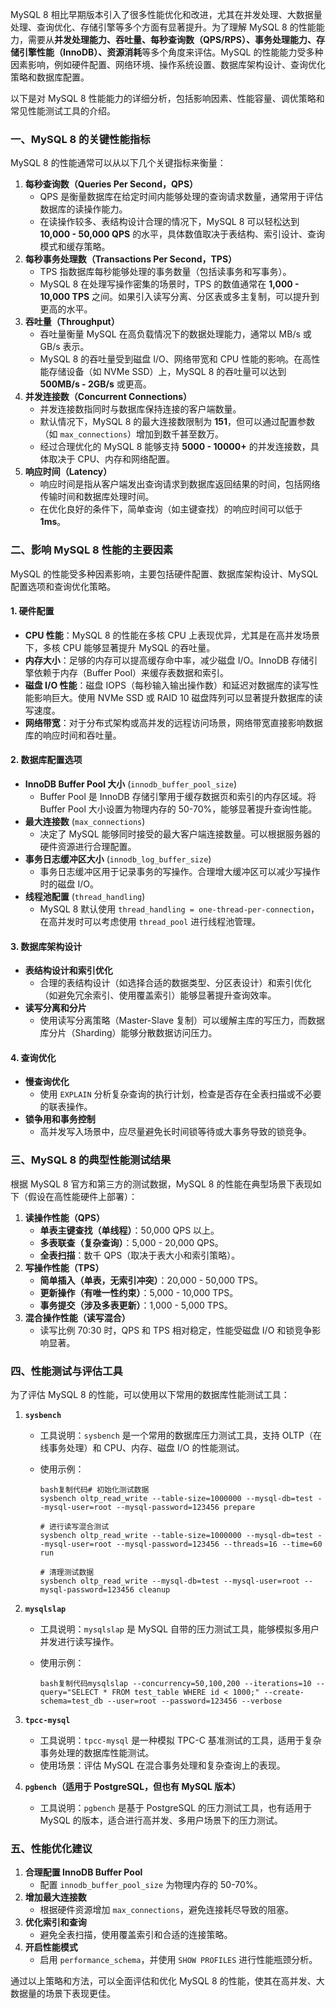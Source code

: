MySQL 8 相比早期版本引入了很多性能优化和改进，尤其在并发处理、大数据量处理、查询优化、存储引擎等多个方面有显著提升。为了理解 MySQL 8 的性能能力，需要从**并发处理能力、吞吐量、每秒查询数（QPS/RPS）、事务处理能力、存储引擎性能（InnoDB）、资源消耗**等多个角度来评估。MySQL 的性能能力受多种因素影响，例如硬件配置、网络环境、操作系统设置、数据库架构设计、查询优化策略和数据库配置。

以下是对 MySQL 8 性能能力的详细分析，包括影响因素、性能容量、调优策略和常见性能测试工具的介绍。

### 一、MySQL 8 的关键性能指标

MySQL 8 的性能通常可以从以下几个关键指标来衡量：

1. **每秒查询数（Queries Per Second，QPS）**
   - QPS 是衡量数据库在给定时间内能够处理的查询请求数量，通常用于评估数据库的读操作能力。
   - 在读操作较多、表结构设计合理的情况下，MySQL 8 可以轻松达到 **10,000 - 50,000 QPS** 的水平，具体数值取决于表结构、索引设计、查询模式和缓存策略。
2. **每秒事务处理数（Transactions Per Second，TPS）**
   - TPS 指数据库每秒能够处理的事务数量（包括读事务和写事务）。
   - MySQL 8 在处理写操作密集的场景时，TPS 的数值通常在 **1,000 - 10,000 TPS** 之间。如果引入读写分离、分区表或多主复制，可以提升到更高的水平。
3. **吞吐量（Throughput）**
   - 吞吐量衡量 MySQL 在高负载情况下的数据处理能力，通常以 MB/s 或 GB/s 表示。
   - MySQL 8 的吞吐量受到磁盘 I/O、网络带宽和 CPU 性能的影响。在高性能存储设备（如 NVMe SSD）上，MySQL 8 的吞吐量可以达到 **500MB/s - 2GB/s** 或更高。
4. **并发连接数（Concurrent Connections）**
   - 并发连接数指同时与数据库保持连接的客户端数量。
   - 默认情况下，MySQL 8 的最大连接数限制为 **151**，但可以通过配置参数（如 `max_connections`）增加到数千甚至数万。
   - 经过合理优化的 MySQL 8 能够支持 **5000 - 10000+** 的并发连接数，具体取决于 CPU、内存和网络配置。
5. **响应时间（Latency）**
   - 响应时间是指从客户端发出查询请求到数据库返回结果的时间，包括网络传输时间和数据库处理时间。
   - 在优化良好的条件下，简单查询（如主键查找）的响应时间可以低于 **1ms**。

### 二、影响 MySQL 8 性能的主要因素

MySQL 的性能受多种因素影响，主要包括硬件配置、数据库架构设计、MySQL 配置选项和查询优化策略。

#### 1. 硬件配置

- **CPU 性能**：MySQL 8 的性能在多核 CPU 上表现优异，尤其是在高并发场景下，多核 CPU 能够显著提升 MySQL 的吞吐量。
- **内存大小**：足够的内存可以提高缓存命中率，减少磁盘 I/O。InnoDB 存储引擎依赖于内存（Buffer Pool）来缓存表数据和索引。
- **磁盘 I/O 性能**：磁盘 IOPS（每秒输入输出操作数）和延迟对数据库的读写性能影响巨大。使用 NVMe SSD 或 RAID 10 磁盘阵列可以显著提升数据库的读写速度。
- **网络带宽**：对于分布式架构或高并发的远程访问场景，网络带宽直接影响数据库的响应时间和吞吐量。

#### 2. 数据库配置选项

- **InnoDB Buffer Pool 大小** (`innodb_buffer_pool_size`)
  - Buffer Pool 是 InnoDB 存储引擎用于缓存数据页和索引的内存区域。将 Buffer Pool 大小设置为物理内存的 50-70%，能够显著提升查询性能。
- **最大连接数** (`max_connections`)
  - 决定了 MySQL 能够同时接受的最大客户端连接数量。可以根据服务器的硬件资源进行合理配置。
- **事务日志缓冲区大小** (`innodb_log_buffer_size`)
  - 事务日志缓冲区用于记录事务的写操作。合理增大缓冲区可以减少写操作时的磁盘 I/O。
- **线程池配置** (`thread_handling`)
  - MySQL 8 默认使用 `thread_handling = one-thread-per-connection`，在高并发时可以考虑使用 `thread_pool` 进行线程池管理。

#### 3. 数据库架构设计

- **表结构设计和索引优化**
  - 合理的表结构设计（如选择合适的数据类型、分区表设计）和索引优化（如避免冗余索引、使用覆盖索引）能够显著提升查询效率。
- **读写分离和分片**
  - 使用读写分离策略（Master-Slave 复制）可以缓解主库的写压力，而数据库分片（Sharding）能够分散数据访问压力。

#### 4. 查询优化

- **慢查询优化**
  - 使用 `EXPLAIN` 分析复杂查询的执行计划，检查是否存在全表扫描或不必要的联表操作。
- **锁争用和事务控制**
  - 高并发写入场景中，应尽量避免长时间锁等待或大事务导致的锁竞争。

### 三、MySQL 8 的典型性能测试结果

根据 MySQL 8 官方和第三方的测试数据，MySQL 8 的性能在典型场景下表现如下（假设在高性能硬件上部署）：

1. **读操作性能（QPS）**
   - **单表主键查找（单线程）**：50,000 QPS 以上。
   - **多表联查（复杂查询）**：5,000 - 20,000 QPS。
   - **全表扫描**：数千 QPS（取决于表大小和索引策略）。
2. **写操作性能（TPS）**
   - **简单插入（单表，无索引冲突）**：20,000 - 50,000 TPS。
   - **更新操作（有唯一性约束）**：5,000 - 10,000 TPS。
   - **事务提交（涉及多表更新）**：1,000 - 5,000 TPS。
3. **混合操作性能（读写混合）**
   - 读写比例 70:30 时，QPS 和 TPS 相对稳定，性能受磁盘 I/O 和锁竞争影响显著。

### 四、性能测试与评估工具

为了评估 MySQL 8 的性能，可以使用以下常用的数据库性能测试工具：

1. **`sysbench`**

   - 工具说明：`sysbench` 是一个常用的数据库压力测试工具，支持 OLTP（在线事务处理）和 CPU、内存、磁盘 I/O 的性能测试。

   - 使用示例：

     ```
     bash复制代码# 初始化测试数据
     sysbench oltp_read_write --table-size=1000000 --mysql-db=test --mysql-user=root --mysql-password=123456 prepare
     
     # 进行读写混合测试
     sysbench oltp_read_write --table-size=1000000 --mysql-db=test --mysql-user=root --mysql-password=123456 --threads=16 --time=60 run
     
     # 清理测试数据
     sysbench oltp_read_write --mysql-db=test --mysql-user=root --mysql-password=123456 cleanup
     ```

2. **`mysqlslap`**

   - 工具说明：`mysqlslap` 是 MySQL 自带的压力测试工具，能够模拟多用户并发进行读写操作。

   - 使用示例：

     ```
     bash复制代码mysqlslap --concurrency=50,100,200 --iterations=10 --query="SELECT * FROM test_table WHERE id < 1000;" --create-schema=test_db --user=root --password=123456 --verbose
     ```

3. **`tpcc-mysql`**

   - 工具说明：`tpcc-mysql` 是一种模拟 TPC-C 基准测试的工具，适用于复杂事务处理的数据库性能测试。
   - 使用场景：评估 MySQL 在混合事务处理和复杂查询上的表现。

4. **`pgbench`（适用于 PostgreSQL，但也有 MySQL 版本）**

   - 工具说明：`pgbench` 是基于 PostgreSQL 的压力测试工具，也有适用于 MySQL 的版本，适合进行高并发、多用户场景下的压力测试。

### 五、性能优化建议

1. **合理配置 InnoDB Buffer Pool**
   - 配置 `innodb_buffer_pool_size` 为物理内存的 50-70%。
2. **增加最大连接数**
   - 根据硬件资源增加 `max_connections`，避免连接耗尽导致的阻塞。
3. **优化索引和查询**
   - 避免全表扫描，使用覆盖索引和合适的连接策略。
4. **开启性能模式**
   - 启用 `performance_schema`，并使用 `SHOW PROFILES` 进行性能瓶颈分析。

通过以上策略和方法，可以全面评估和优化 MySQL 8 的性能，使其在高并发、大数据量的场景下表现更佳。